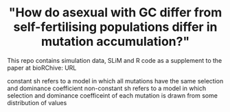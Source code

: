 <center> <h1> "How do asexual with GC differ from self-fertilising populations differ in mutation accumulation?" </h1> </center>

This repo contains simulation data, SLiM and R code as a supplement to the paper at bioRChive: URL

constant sh refers to a model in which all mutations have the same selection and dominance coefficient
non-constant sh refers to a model in which selection and dominance coefficeint of each mutation is drawn from some distribution of values
